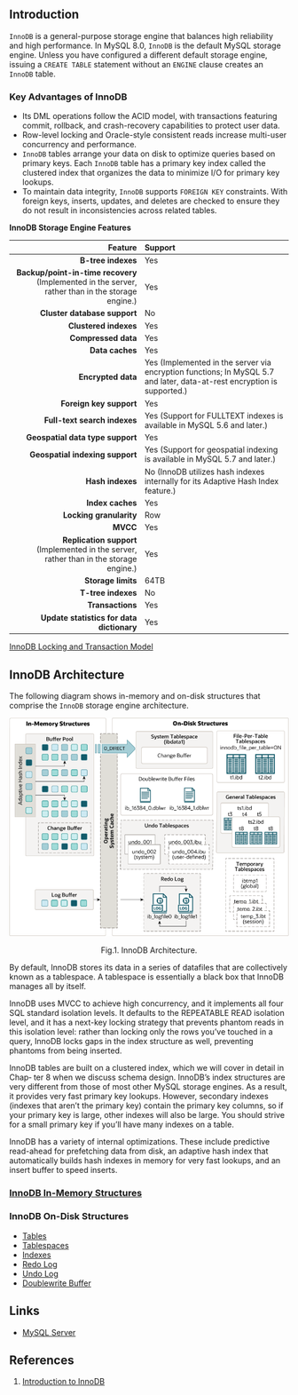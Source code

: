 ## Introduction

`InnoDB` is a general-purpose storage engine that balances high reliability and high performance. 
In MySQL 8.0, `InnoDB` is the default MySQL storage engine. 
Unless you have configured a different default storage engine, issuing a `CREATE TABLE` statement without an `ENGINE` clause creates an `InnoDB` table.



### Key Advantages of InnoDB

- Its DML operations follow the ACID model, with transactions featuring commit, rollback, and crash-recovery capabilities to protect user data.
- Row-level locking and Oracle-style consistent reads increase multi-user concurrency and performance.
- `InnoDB` tables arrange your data on disk to optimize queries based on primary keys. 
  Each `InnoDB` table has a primary key index called the clustered index that organizes the data to minimize I/O for primary key lookups.
- To maintain data integrity, `InnoDB` supports `FOREIGN KEY` constraints. With foreign keys, inserts, updates, and deletes are checked to ensure they do not result in inconsistencies across related tables. 



**InnoDB Storage Engine Features**

|                                                      Feature | Support                                                      |
|-------------------------------------------------------------:| :----------------------------------------------------------- |
|                                           **B-tree indexes** | Yes                                                          |
| **Backup/point-in-time recovery** (Implemented in the server, rather than in the storage engine.) | Yes                                                          |
|                                 **Cluster database support** | No                                                           |
|                                        **Clustered indexes** | Yes                                                          |
|                                          **Compressed data** | Yes                                                          |
|                                              **Data caches** | Yes                                                          |
|                                           **Encrypted data** | Yes (Implemented in the server via encryption functions; In MySQL 5.7 and later, data-at-rest encryption is supported.) |
|                                      **Foreign key support** | Yes                                                          |
|                                 **Full-text search indexes** | Yes (Support for FULLTEXT indexes is available in MySQL 5.6 and later.) |
|                             **Geospatial data type support** | Yes                                                          |
|                              **Geospatial indexing support** | Yes (Support for geospatial indexing is available in MySQL 5.7 and later.) |
|                                             **Hash indexes** | No (InnoDB utilizes hash indexes internally for its Adaptive Hash Index feature.) |
|                                             **Index caches** | Yes                                                          |
|                                      **Locking granularity** | Row                                                          |
|                                                     **MVCC** | Yes                                                          |
| **Replication support** (Implemented in the server, rather than in the storage engine.) | Yes                                                          |
|                                           **Storage limits** | 64TB                                                         |
|                                           **T-tree indexes** | No                                                           |
|                                             **Transactions** | Yes                                                          |
|                    **Update statistics for data dictionary** | Yes                                                          |



[InnoDB Locking and Transaction Model](/docs/CS/DB/MySQL/Transaction.md)

## InnoDB Architecture

The following diagram shows in-memory and on-disk structures that comprise the `InnoDB` storage engine architecture. 


<div style="text-align: center;">

![Fig.1. InnoDB Architecture](img/InnoDB.png)

</div>

<p style="text-align: center;">
Fig.1. InnoDB Architecture.
</p>



By default, InnoDB stores its data in a series of datafiles that are collectively known as a tablespace. 
A tablespace is essentially a black box that InnoDB manages all by itself.


InnoDB uses MVCC to achieve high concurrency, and it implements all four SQL standard isolation levels. It defaults to the REPEATABLE READ isolation level, and it has a next-key locking strategy that prevents phantom reads in this isolation level: rather than locking only the rows you’ve touched in a query, InnoDB locks gaps in the index structure as well, preventing phantoms from being inserted.

InnoDB tables are built on a clustered index, which we will cover in detail in Chap‐ ter 8 when we discuss schema design. InnoDB’s index structures are very different from those of most other MySQL storage engines. 
As a result, it provides very fast primary key lookups.
However, secondary indexes (indexes that aren’t the primary key) contain the primary key columns, so if your primary key is large, other indexes will also be large. You should strive for a small primary key if you’ll have many indexes on a table.

InnoDB has a variety of internal optimizations. These include predictive read-ahead for prefetching data from disk, an adaptive hash index that automatically builds hash indexes in memory for very fast lookups, and an insert buffer to speed inserts.











### [InnoDB In-Memory Structures](/docs/CS/DB/MySQL/memory.md)


### InnoDB On-Disk Structures


- [Tables](https://dev.mysql.com/doc/refman/8.0/en/innodb-tables.html)
- [Tablespaces](/docs/CS/DB/MySQL/tablespace.md)
- [Indexes](/docs/CS/DB/MySQL/Index.md)
- [Redo Log](/docs/CS/DB/MySQL/redolog.md)
- [Undo Log](/docs/CS/DB/MySQL/undolog.md)
- [Doublewrite Buffer](/docs/CS/DB/MySQL/Double-Buffer.md)


## Links
- [MySQL Server](/docs/CS/DB/MySQL/MySQL.md)

## References

1. [Introduction to InnoDB](https://dev.mysql.com/doc/refman/8.0/en/innodb-introduction.html)